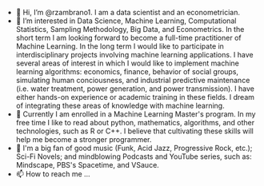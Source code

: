 - 👋 Hi, I’m @rzambrano1. I am a data scientist and an econometrician.
- 👀 I’m interested in Data Science, Machine Learning, Computational Statistics, Sampling Methodology, Big Data, and Econometrics. 
     In the short term I am looking forward to become a full-time practitioner of Machine Learning.
     In the long term I would like to participate in interdisciplinary projects involving machine learning applications. I have several areas of interest in which I would like to implement machine learning algorithms: economics, finance, behavior of social groups, simulating human conciousness, and industrial predictive maintenance (i.e. water treatment, power generation, and power transmission). I have either hands-on experience or academic training in these fields. I dream of integrating these areas of knowledge with machine learning.
- 🌱 Currently I am enrolled in a Machine Learning Master's program. In my free time I like to read about python, mathematics, algorithms, and other technologies, such as R or C++. I believe that cultivating these skills will help me  become a stronger programmer. 
- 🎵 I'm a big fan of good music (Funk, Acid Jazz, Progressive Rock, etc.); Sci-Fi Novels; and mindblowing Podcasts and YouTube series, such as: Mindscape, PBS's Spacetime, and VSauce. 
- 📫 How to reach me ...

<!---
rzambrano1/rzambrano1 is a ✨ special ✨ repository because its `README.md` (this file) appears on your GitHub profile.
You can click the Preview link to take a look at your changes.
--->
